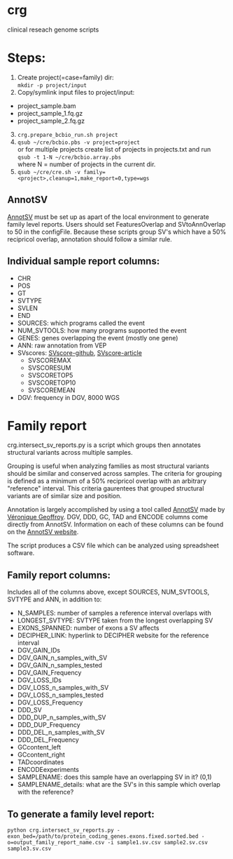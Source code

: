# crg
clinical reseach genome scripts

# Steps:
1. Create project(=case=family) dir:\
`mkdir -p project/input`
2. Copy/symlink input files to project/input: 
- project_sample.bam
- project_sample_1.fq.gz
- project_sample_2.fq.gz
3. `crg.prepare_bcbio_run.sh project`
4. `qsub ~/cre/bcbio.pbs -v project=project`\
or for multiple projects create list of projects in projects.txt and run\
`qsub -t 1-N ~/cre/bcbio.array.pbs`\
where N = number of projects in the current dir.
5. `qsub ~/cre/cre.sh -v family=<project>,cleanup=1,make_report=0,type=wgs`

## AnnotSV
[AnnotSV](http://lbgi.fr/AnnotSV/) must be set up as apart of the local environment to generate family level reports. Users should set FeaturesOverlap and SVtoAnnOverlap to 50 in the configFile. Because these scripts group SV's which have a 50% recipricol overlap, annotation should follow a similar rule.

## Individual sample report columns:
- CHR
- POS
- GT
- SVTYPE
- SVLEN
- END
- SOURCES: which programs called the event
- NUM_SVTOOLS: how many programs supported the event
- GENES: genes overlapping the event (mostly one gene)
- ANN: raw annotation from VEP
- SVscores: [SVscore-github](https://github.com/lganel/SVScore), [SVscore-article](https://academic.oup.com/bioinformatics/article/33/7/1083/2748212)
  - SVSCOREMAX
  - SVSCORESUM
  - SVSCORETOP5
  - SVSCORETOP10
  - SVSCOREMEAN
- DGV: frequency in DGV, 8000 WGS

# Family report
crg.intersect_sv_reports.py is a script which groups then annotates structural variants across multiple samples. 

Grouping is useful when analyzing families as most structural variants should be similar and conserved across samples. The criteria for grouping is defined as a minimum of a 50% recipricol overlap with an arbitrary "reference" interval. This criteria gaurentees that grouped structural variants are of similar size and position.

Annotation is largely accomplished by using a tool called [AnnotSV](http://lbgi.fr/AnnotSV/) made by [Véronique Geoffroy](https://www.researchgate.net/profile/Veronique_Geoffroy2). DGV, DDD, GC, TAD and ENCODE columns come directly from AnnotSV.
Information on each of these columns can be found on the [AnnotSV website](http://lbgi.fr/AnnotSV/annotations).

The script produces a CSV file which can be analyzed using spreadsheet software.

## Family report columns:
Includes all of the columns above, except SOURCES, NUM_SVTOOLS, SVTYPE and ANN, in addition to:
- N_SAMPLES: number of samples a reference interval overlaps with
- LONGEST_SVTYPE: SVTYPE taken from the longest overlapping SV
- EXONS_SPANNED: number of exons a SV affects
- DECIPHER_LINK: hyperlink to DECIPHER website for the reference interval
- DGV_GAIN_IDs
- DGV_GAIN_n_samples_with_SV
- DGV_GAIN_n_samples_tested
- DGV_GAIN_Frequency
- DGV_LOSS_IDs
- DGV_LOSS_n_samples_with_SV
- DGV_LOSS_n_samples_tested
- DGV_LOSS_Frequency
- DDD_SV
- DDD_DUP_n_samples_with_SV
- DDD_DUP_Frequency
- DDD_DEL_n_samples_with_SV
- DDD_DEL_Frequency
- GCcontent_left
- GCcontent_right
- TADcoordinates
- ENCODEexperiments
- SAMPLENAME: does this sample have an overlapping SV in it? (0,1)
- SAMPLENAME_details: what are the SV's in this sample which overlap with the reference?

## To generate a family level report:
```python crg.intersect_sv_reports.py -exon_bed=/path/to/protein_coding_genes.exons.fixed.sorted.bed -o=output_family_report_name.csv -i sample1.sv.csv sample2.sv.csv sample3.sv.csv```
